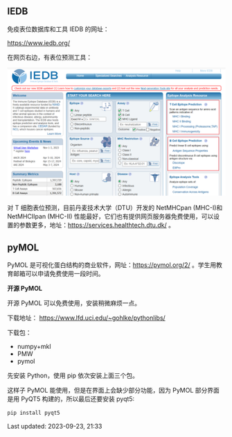 ## IEDB

免疫表位数据库和工具 IEDB 的网址： 

https://www.iedb.org/

在网页右边，有表位预测工具：

![](images/2023-09-23-21-10-12.png)

对 T 细胞表位预测，目前丹麦技术大学（DTU）开发的 NetMHCpan (MHC-I)和 NetMHCIIpan (MHC-II) 性能最好，它们也有提供网页服务器免费使用，可以设置的参数更多，地址：https://services.healthtech.dtu.dk/ 。

## pyMOL

PyMOL 是可视化蛋白结构的商业软件，网址：https://pymol.org/2/ 。学生用教育邮箱可以申请免费使用一段时间。

**开源 PyMOL**

开源 PyMOL 可以免费使用，安装稍微麻烦一点。

下载地址： https://www.lfd.uci.edu/~gohlke/pythonlibs/

下载包：

- numpy+mkl
- PMW
- pymol

先安装 Python，使用 pip 依次安装上面三个包。

这样子 PyMOL 能使用，但是在界面上会缺少部分功能，因为 PyMOL 部分界面是用 PyQT5 构建的，所以最后还要安装 pyqt5:

```python
pip install pyqt5
```

Last updated: 2023-09-23, 21:33